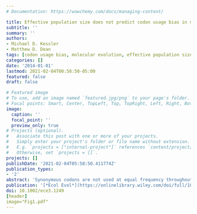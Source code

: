 ```yaml
---
# Documentation: https://wowchemy.com/docs/managing-content/

title: Effective population size does not predict codon usage bias in mammals
subtitle: ''
summary: ''
authors:
- Michael D. Kessler
- Matthew D. Dean
tags: [codon usage bias, molecular evolution, effective population size, Ne, Mammals, Phylogeny]
categories: []
date: '2014-01-01'
lastmod: 2021-02-04T00:58:50-05:00
featured: false
draft: false

# Featured image
# To use, add an image named `featured.jpg/png` to your page's folder.
# Focal points: Smart, Center, TopLeft, Top, TopRight, Left, Right, BottomLeft, Bottom, BottomRight.
image:
  caption: ''
  focal_point: ''
  preview_only: true
# Projects (optional).
#   Associate this post with one or more of your projects.
#   Simply enter your project's folder or file name without extension.
#   E.g. `projects = ["internal-project"]` references `content/project/deep-learning/index.md`.
#   Otherwise, set `projects = []`.
projects: []
publishDate: '2021-02-04T05:58:50.411774Z'
publication_types:
- '2'
abstract: 'Synonymous codons are not used at equal frequency throughout the genome, a phenomenon termed codon usage bias (CUB). It is often assumed that interspecific variation in the intensity of CUB is related to species differences in effective population sizes (Ne), with selection on CUB operating less efficiently in species with small Ne. Here, we specifically ask whether variation in Ne predicts differences in CUB in mammals and report two main findings. First, across 41 mammalian genomes, CUB was not correlated with two indirect proxies of Ne (body mass and generation time), even though there was statistically significant evidence of selection shaping CUB across all species. Interestingly, autosomal genes showed higher codon usage bias compared to X‐linked genes, and high‐recombination genes showed higher codon usage bias compared to low recombination genes, suggesting intraspecific variation in Ne predicts variation in CUB. Second, across six mammalian species with genetic estimates of Ne (human, chimpanzee, rabbit, and three mouse species: Mus musculus, M. domesticus, and M. castaneus), Ne and CUB were weakly and inconsistently correlated. At least in mammals, interspecific divergence in Ne does not strongly predict variation in CUB. One hypothesis is that each species responds to a unique distribution of selection coefficients, confounding any straightforward link between Ne and CUB.'
publication: '[*Ecol Evol*](https://onlinelibrary.wiley.com/doi/full/10.1002/ece3.1249)'
doi: 10.1002/ece3.1249
[header]
image="Fig1.pdf"
---
```

